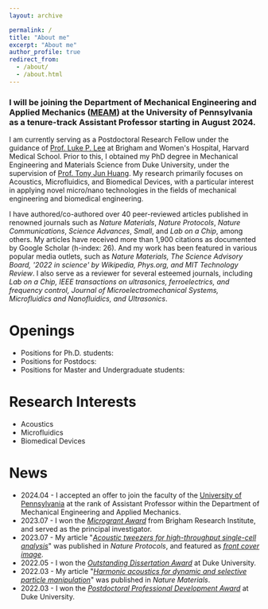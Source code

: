 ```yaml
---
layout: archive

permalink: /
title: "About me"
excerpt: "About me"
author_profile: true
redirect_from: 
  - /about/
  - /about.html
---
```


### I will be joining the Department of Mechanical Engineering and Applied Mechanics ([MEAM](https://www.me.upenn.edu/)) at the University of Pennsylvania as a tenure-track Assistant Professor starting in August 2024.

I am currently serving as a Postdoctoral Research Fellow under the guidance of [Prof. Luke P. Lee](https://connects.catalyst.harvard.edu/Profiles/display/Person/165825) at Brigham and Women's Hospital, Harvard Medical School. Prior to this, I obtained my PhD degree in Mechanical Engineering and Materials Science from Duke University, under the supervision of [Prof. Tony Jun Huang](https://acoustofluidics.pratt.duke.edu/people/tony-jun-huang). My research primarily focuses on Acoustics, Microfluidics, and Biomedical Devices, with a particular interest in applying novel micro/nano technologies in the fields of mechanical engineering and biomedical engineering. 

I have authored/co-authored over 40 peer-reviewed articles published in renowned journals such as _Nature Materials_, _Nature Protocols_, _Nature Communications_, _Science Advances_, _Small_, and _Lab on a Chip_, among others. My articles have received more than 1,900 citations as documented by Google Scholar (h-index: 26). And my work has been featured in various popular media outlets, such as _Nature Materials, The Science Advisory Board, '2022 in science' by Wikipedia, Phys.org, and MIT Technology Review_. I also serve as a reviewer for several esteemed journals, including _Lab on a Chip, IEEE transactions on ultrasonics, ferroelectrics, and frequency control, Journal of Microelectromechanical Systems, Microfluidics and Nanofluidics, and Ultrasonics_. 

Openings
======
* Positions for Ph.D. students: 
* Positions for Postdocs:
* Positions for Master and Undergraduate students:

Research Interests
======
* Acoustics
* Microfluidics
* Biomedical Devices

News
======
* 2024.04 - I accepted an offer to join the faculty of the [University of Pennsylvania](https://www.upenn.edu/) at the rank of Assistant Professor within the Department of Mechanical Engineering and Applied Mechanics. 
* 2023.07 - I won the [_Microgrant Award_](http://www.bwhresearch.org/microgrants/) from Brigham Research Institute, and served as the principal investigator. 
* 2023.07 - My article "[_Acoustic tweezers for high-throughput single-cell analysis_](https://www.nature.com/articles/s41596-023-00844-5)" was published in _Nature Protocols_, and featured as [_front cover image_](https://www.nature.com/nprot/volumes/18/issues/8). 
* 2022.05 - I won the [_Outstanding Dissertation Award_](https://pratt.duke.edu/about/news/duke-engineering-celebrates-class-2022) at Duke University. 
* 2022.03 - My article "[_Harmonic acoustics for dynamic and selective particle manipulation_](https://www.nature.com/articles/s41563-022-01210-8)" was published in _Nature Materials_. 
* 2022.03 - I won the [_Postdoctoral Professional Development Award_](https://postdoc.duke.edu/2022-duke-postdoctoral-professional-development-award-winners) at Duke University. 
